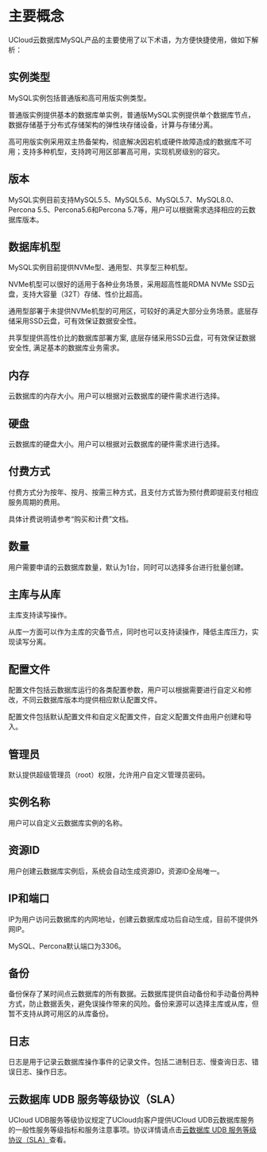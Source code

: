# 主要概念

UCloud云数据库MySQL产品的主要使用了以下术语，为方便快捷使用，做如下解析：

## 实例类型

MySQL实例包括普通版和高可用版实例类型。

普通版实例提供基本的数据库单实例，普通版MySQL实例提供单个数据库节点，数据存储基于分布式存储架构的弹性块存储设备，计算与存储分离。

高可用版实例采用双主热备架构，彻底解决因宕机或硬件故障造成的数据库不可用；支持多种机型，支持跨可用区部署高可用，实现机房级别的容灾。


## 版本

MySQL实例目前支持MySQL5.5、MySQL5.6、MySQL5.7、MySQL8.0、Percona 5.5、Percona5.6和Percona 5.7等，用户可以根据需求选择相应的云数据库版本。

## 数据库机型

MySQL实例目前提供NVMe型、通用型、共享型三种机型。

NVMe机型可以很好的适用于各种业务场景，采用超高性能RDMA NVMe SSD云盘，支持大容量（32T）存储、性价比超高。

通用型部署于未提供NVMe机型的可用区，可较好的满足大部分业务场景。底层存储采用SSD云盘，可有效保证数据安全性。

共享型提供高性价比的数据库部署方案, 底层存储采用SSD云盘，可有效保证数据安全性, 满足基本的数据库业务需求。

## 内存

云数据库的内存大小。用户可以根据对云数据库的硬件需求进行选择。

## 硬盘

云数据库的硬盘大小。用户可以根据对云数据库的硬件需求进行选择。

## 付费方式

付费方式分为按年、按月、按需三种方式，且支付方式皆为预付费即提前支付相应服务周期的费用。

具体计费说明请参考“购买和计费”文档。

## 数量

用户需要申请的云数据库数量，默认为1台，同时可以选择多台进行批量创建。

## 主库与从库

主库支持读写操作。

从库一方面可以作为主库的灾备节点，同时也可以支持读操作，降低主库压力，实现读写分离。

## 配置文件

配置文件包括云数据库运行的各类配置参数，用户可以根据需要进行自定义和修改，不同云数据库版本均提供相应默认配置文件。

配置文件包括默认配置文件和自定义配置文件，自定义配置文件由用户创建和导入。

## 管理员

默认提供超级管理员（root）权限，允许用户自定义管理员密码。

## 实例名称

用户可以自定义云数据库实例的名称。

## 资源ID

用户创建云数据库实例后，系统会自动生成资源ID，资源ID全局唯一。

## IP和端口

IP为用户访问云数据库的内网地址，创建云数据库成功后自动生成，目前不提供外网IP。

MySQL、Percona默认端口为3306。

## 备份

备份保存了某时间点云数据库的所有数据。云数据库提供自动备份和手动备份两种方式，防止数据丢失，避免误操作带来的风险。备份来源可以选择主库或从库，但暂不支持从跨可用区的从库备份。

## 日志

日志是用于记录云数据库操作事件的记录文件。包括二进制日志、慢查询日志、错误日志、操作日志。

## 云数据库 UDB 服务等级协议（SLA）

UCloud UDB服务等级协议规定了UCloud向客户提供UCloud
UDB云数据库服务的一般性服务等级指标和服务注意事项。协议详情请点击[云数据库 UDB 服务等级协议（SLA）](sla/udb_sla)查看。


